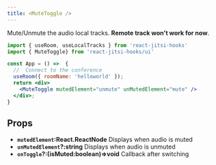 ```yaml
---
title: <MuteToggle />
---
```


Mute/Unmute the audio local tracks. **Remote track won't work for now**.


```jsx {8} title="/src/App.js"
import { useRoom, useLocalTracks } from 'react-jitsi-hooks'
import { MuteToggle} from 'react-jitsi-hooks/ui'

const App = () =>  {
  //  Connect to the conference
  useRoom({ roomName: 'helloworld' });
  return <div>
    <MuteToggle mutedElement="unmute" unMutedElement="mute" />
  </div>;
}
```


## Props

* **`mutedElement`:React.ReactNode** Displays when audio is muted
* **`unMutedElement`?:string** Displays when audio is unmuted
* **`onToggle`?:(isMuted:boolean)=>void** Callback after switching
